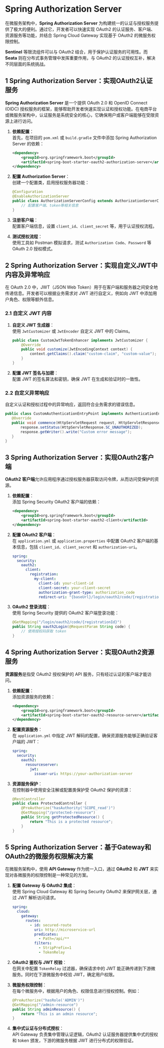 # Spring Authorization Server

在微服务架构中，**Spring Authorization Server** 为构建统一的认证与授权服务提供了极大的便利。通过它，开发者可以快速实现 OAuth2 的认证服务、客户端、资源服务等功能，并结合 Spring Cloud Gateway 实现基于 OAuth2 的微服务权限控制。

**Sentinel** 等限流组件可以与 OAuth2 结合，用于保护认证服务的可用性。而 **Seata** 则在分布式事务管理中发挥重要作用，与 OAuth2 的认证授权互补，解决不同层面的系统挑战。

## 1 Spring Authorization Server：实现OAuth2认证服务

**Spring Authorization Server** 是一个提供 OAuth 2.0 和 OpenID Connect (OIDC) 授权服务的框架，能够帮助开发者快速实现认证和授权功能。在电商平台或微服务架构中，认证服务是系统安全的核心，它确保用户或客户端能够在受限资源上进行访问。

1. **依赖配置**：  
   首先，在项目的 `pom.xml` 或 `build.gradle` 文件中添加 Spring Authorization Server 的依赖：

   ```xml
   <dependency>
       <groupId>org.springframework.boot</groupId>
       <artifactId>spring-boot-starter-oauth2-authorization-server</artifactId>
   </dependency>
   ```

2. **配置 Authorization Server**：  
   创建一个配置类，启用授权服务器功能：

   ```java
   @Configuration
   @EnableAuthorizationServer
   public class AuthorizationServerConfig extends AuthorizationServerConfigurerAdapter {
       // 配置客户端、token等相关信息
   }
   ```

3. **注册客户端**：  
   配置客户端信息，设置 `client_id`、`client_secret` 等，用于认证授权流程。

4. **测试授权流程**：  
   使用工具如 Postman 模拟请求，测试 `Authorization Code`、`Password` 等 OAuth 2.0 授权模式。

## 2 Spring Authorization Server：实现自定义JWT中内容及异常响应

在 OAuth 2.0 中，JWT（JSON Web Token）用于在客户端和服务器之间安全地传递信息。开发者可以根据业务需求对 JWT 进行自定义，例如向 JWT 中添加用户角色、权限等额外信息。

### 2.1 自定义 JWT 内容

1. **自定义 JWT 生成器**：  
   使用 `JwtCustomizer` 或 `JwtEncoder` 自定义 JWT 中的 Claims。

   ```java
   public class CustomJwtTokenEnhancer implements JwtCustomizer {
       @Override
       public void customize(JwtEncodingContext context) {
           context.getClaims().claim("custom-claim", "custom-value");
       }
   }
   ```

2. **配置 JWT 签名与加密**：  
   配置 JWT 的签名算法和密钥，确保 JWT 在生成和验证时的一致性。

### 2.2 自定义异常响应

自定义认证和授权过程中的异常响应，返回符合业务需求的错误信息。

```java
public class CustomAuthenticationEntryPoint implements AuthenticationEntryPoint {
   @Override
   public void commence(HttpServletRequest request, HttpServletResponse response, AuthenticationException authException) {
       response.setStatus(HttpServletResponse.SC_UNAUTHORIZED);
       response.getWriter().write("Custom error message");
   }
}
```

## 3 Spring Authorization Server：实现OAuth2客户端

**OAuth2 客户端**允许应用程序通过授权服务器获取访问令牌，从而访问受保护的资源。

1. **依赖配置**：  
   添加 Spring Security OAuth2 客户端的依赖：

   ```xml
   <dependency>
       <groupId>org.springframework.boot</groupId>
       <artifactId>spring-boot-starter-oauth2-client</artifactId>
   </dependency>
   ```

2. **配置 OAuth2 客户端**：  
   在 `application.yml` 或 `application.properties` 中配置 OAuth2 客户端的基本信息，包括 `client_id`、`client_secret` 和 `authorization-uri`。

   ```yaml
   spring:
     security:
       oauth2:
         client:
           registration:
             my-client:
               client-id: your-client-id
               client-secret: your-client-secret
               authorization-grant-type: authorization_code
               redirect-uri: "{baseUrl}/login/oauth2/code/{registrationId}"
   ```

3. **OAuth2 登录流程**：  
   使用 Spring Security 提供的 OAuth2 客户端登录功能：

   ```java
   @GetMapping("/login/oauth2/code/{registrationId}")
   public String oauth2Login(@RequestParam String code) {
       // 使用授权码获取 token
   }
   ```

## 4 Spring Authorization Server：实现OAuth2资源服务

**资源服务**是指受 OAuth2 授权保护的 API 服务，只有经过认证的客户端才能访问。

1. **依赖配置**：  
   添加资源服务的依赖：

   ```xml
   <dependency>
       <groupId>org.springframework.boot</groupId>
       <artifactId>spring-boot-starter-oauth2-resource-server</artifactId>
   </dependency>
   ```

2. **配置资源服务**：  
   在 `application.yml` 中指定 JWT 解码的配置，确保资源服务能够正确验证客户端的 JWT：

   ```yaml
   spring:
     security:
       oauth2:
         resourceserver:
           jwt:
             issuer-uri: https://your-authorization-server
   ```

3. **资源服务保护**：  
   在控制器中使用安全注解或配置类保护受 OAuth2 保护的资源：

   ```java
   @RestController
   public class ProtectedController {
       @PreAuthorize("hasAuthority('SCOPE_read')")
       @GetMapping("/protected-resource")
       public String getProtectedResource() {
           return "This is a protected resource";
       }
   }
   ```

## 5 Spring Authorization Server：基于Gateway和OAuth2的微服务权限解决方案

在微服务架构中，使用 **API Gateway** 作为统一入口，通过 **OAuth2** 和 **JWT** 来实现对各微服务的权限控制是一种常见的方案。

1. **配置 Gateway 与 OAuth2 集成**：  
   使用 Spring Cloud Gateway 和 Spring Security OAuth2 来保护网关层，通过 JWT 解析访问请求。

   ```yaml
   spring:
     cloud:
       gateway:
         routes:
           - id: secured-route
             uri: http://microservice-url
             predicates:
               - Path=/api/**
             filters:
               - StripPrefix=1
               - TokenRelay
   ```

2. **OAuth2 鉴权与 JWT 校验**：  
   在网关中配置 `TokenRelay` 过滤器，确保请求中的 JWT 能正确传递到下游微服务。同时在下游微服务中校验 JWT，确定用户权限。

3. **微服务权限控制**：  
   在每个微服务中，根据用户的角色、权限信息进行授权控制。例如：

   ```java
   @PreAuthorize("hasRole('ADMIN')")
   @GetMapping("/admin-resource")
   public String adminResource() {
       return "This is an admin resource";
   }
   ```

4. **集中式认证与分布式授权**：  
   API Gateway 负责集中管理认证逻辑，OAuth2 认证服务器提供集中式的授权和 token 颁发，下游的微服务根据 JWT 进行分布式的权限验证。
